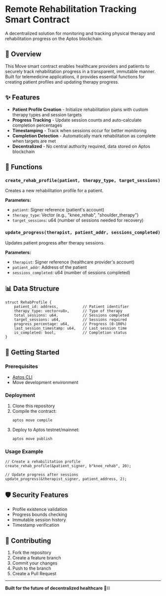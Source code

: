 # Remote Rehabilitation Tracking Smart Contract

A decentralized solution for monitoring and tracking physical therapy and rehabilitation progress on the Aptos blockchain.

## 🏥 Overview

This Move smart contract enables healthcare providers and patients to securely track rehabilitation progress in a transparent, immutable manner. Built for telemedicine applications, it provides essential functions for creating patient profiles and updating therapy progress.

## ✨ Features

- **Patient Profile Creation** - Initialize rehabilitation plans with custom therapy types and session targets
- **Progress Tracking** - Update session counts and auto-calculate completion percentages
- **Timestamping** - Track when sessions occur for better monitoring
- **Completion Detection** - Automatically mark rehabilitation as complete when targets are met
- **Decentralized** - No central authority required, data stored on Aptos blockchain

## 🔧 Functions

### `create_rehab_profile(patient, therapy_type, target_sessions)`
Creates a new rehabilitation profile for a patient.

**Parameters:**
- `patient`: Signer reference (patient's account)
- `therapy_type`: Vector<u8> (e.g., "knee_rehab", "shoulder_therapy")
- `target_sessions`: u64 (number of sessions needed for recovery)

### `update_progress(therapist, patient_addr, sessions_completed)`
Updates patient progress after therapy sessions.

**Parameters:**
- `therapist`: Signer reference (healthcare provider's account)
- `patient_addr`: Address of the patient
- `sessions_completed`: u64 (number of sessions completed)

## 📊 Data Structure

```move
struct RehabProfile {
    patient_id: address,           // Patient identifier
    therapy_type: vector<u8>,      // Type of therapy
    total_sessions: u64,           // Sessions completed
    target_sessions: u64,          // Sessions required
    progress_percentage: u64,      // Progress (0-100%)
    last_session_timestamp: u64,   // Last session time
    is_completed: bool,            // Completion status
}
```

## 🚀 Getting Started

### Prerequisites
- [Aptos CLI](https://aptos.dev/tools/aptos-cli/)
- Move development environment

### Deployment
1. Clone this repository
2. Compile the contract:
   ```bash
   aptos move compile
   ```
3. Deploy to Aptos testnet/mainnet:
   ```bash
   aptos move publish
   ```

### Usage Example
```move
// Create a rehabilitation profile
create_rehab_profile(&patient_signer, b"knee_rehab", 20);

// Update progress after sessions
update_progress(&therapist_signer, patient_address, 2);
```

## 🛡️ Security Features

- Profile existence validation
- Progress bounds checking
- Immutable session history
- Timestamp verification

## 🤝 Contributing

1. Fork the repository
2. Create a feature branch
3. Commit your changes
4. Push to the branch
5. Create a Pull Request


---

**Built for the future of decentralized healthcare** 🏥⛓️
